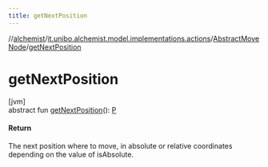 ```yaml
---
title: getNextPosition
---
```

//[alchemist](../../../index.html)/[it.unibo.alchemist.model.implementations.actions](../index.html)/[AbstractMoveNode](index.html)/[getNextPosition](get-next-position.html)



# getNextPosition



[jvm]\
abstract fun [getNextPosition](get-next-position.html)(): [P](../../it.unibo.alchemist.model.implementations.layers/-uniform-layer/index.html)



#### Return



The next position where to move, in absolute or relative coordinates depending on the value of isAbsolute.




